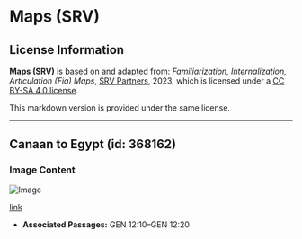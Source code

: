 # Maps (SRV)

## License Information

**Maps (SRV)** is based on and adapted from: _Familiarization, Internalization, Articulation (Fia) Maps_, [SRV Partners](https://srvpartners.org/home/), 2023, which is licensed under a [CC BY-SA 4.0 license](https://creativecommons.org/licenses/by-sa/4.0/legalcode.en).

This markdown version is provided under the same license.



--------------------------------

## Canaan to Egypt (id: 368162)

### Image Content

![Image](https://cdn.aquifer.bible/aquifer-content/resources/FIAMaps/canaan-to-egypt.jpg)

[link](https://cdn.aquifer.bible/aquifer-content/resources/FIAMaps/canaan-to-egypt.jpg)

* **Associated Passages:** GEN 12:10–GEN 12:20


